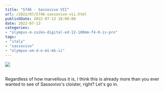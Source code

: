 ```yaml
---
title: "5746 - Sassovivo VII"
url: /2022/07/5746-sassovivo-vii.html
publishDate: 2022-07-13 18:00:00
date: 2022-07-13
categories:
- "olympus-m-zuiko-digital-ed-12-100mm-f4-0-is-pro"
tags:
- "italy"
- "sassovivo"
- "olympus-om-d-e-m1-mk-ii"
---
```

<div class="container">
<div class="center"><a target="_blank" href="https://d25zfm9zpd7gm5.cloudfront.net/1200x1200/2019/20190906_102757_lr.jpg"><img class="webfeedsFeaturedVisual" src="https://d25zfm9zpd7gm5.cloudfront.net/0600x0600/2019/20190906_102757_lr.jpg" /></a></div>
</div>
<br />

Regardless of how marvellous it is, I think this is already
more than you ever wanted to see of Sassovivo's cloister,
right? Let's go in.

